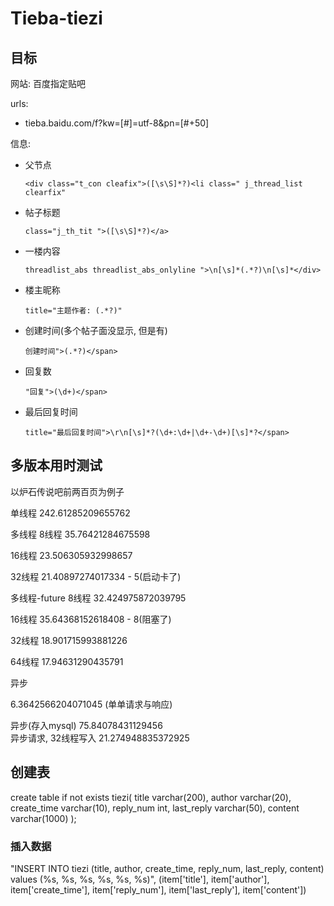# Tieba-tiezi

## 目标

网站: 百度指定贴吧

urls:

- tieba.baidu.com/f?kw=[#]=utf-8&pn=[#+50]

信息:

- 父节点

  ```
  <div class="t_con cleafix">([\s\S]*?)<li class=" j_thread_list clearfix"
  ```


- 帖子标题

  ```
  class="j_th_tit ">([\s\S]*?)</a>
  ```

- 一楼内容

  ```
  threadlist_abs threadlist_abs_onlyline ">\n[\s]*(.*?)\n[\s]*</div>
  ```

- 楼主昵称

  ```
  title="主题作者: (.*?)"
  ```

- 创建时间(多个帖子面没显示, 但是有)

  ```
  创建时间">(.*?)</span>
  ```

- 回复数

  ```
  "回复">(\d+)</span>
  ```

- 最后回复时间

  ```
  title="最后回复时间">\r\n[\s]*?(\d+:\d+|\d+-\d+)[\s]*?</span>
  ```






## 多版本用时测试

以炉石传说吧前两百页为例子

单线程
242.61285209655762





多线程
8线程
35.76421284675598



16线程
23.506305932998657



32线程
21.40897274017334 - 5(启动卡了)



多线程-future
8线程
32.424975872039795



16线程
35.64368152618408 - 8(阻塞了)



32线程
18.901715993881226



64线程
17.94631290435791





异步

6.3642566204071045 (单单请求与响应)              

异步(存入mysql)
75.84078431129456  
异步请求, 32线程写入
21.274948835372925              



## 创建表

create table if not exists tiezi(
	title varchar(200),
	author varchar(20),
	create_time varchar(10),
	reply_num int,
	last_reply varchar(50),
	content varchar(1000)
);



### 插入数据

"INSERT INTO tiezi (title, author, create_time, reply_num, last_reply, content) values (%s, %s, %s, %s, %s, %s)", (item['title'], item['author'], item['create_time'], item['reply_num'], item['last_reply'], item['content'])













